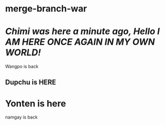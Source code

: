 # merge-branch-war

# ***Chimi was here a minute ago, Hello I AM HERE ONCE AGAIN IN MY OWN WORLD!***
Wangpo is back

## Dupchu is HERE

# Yonten is here

namgay is back  